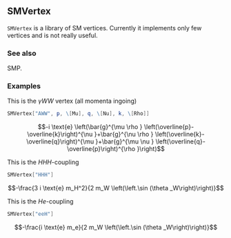 ##  SMVertex 

`SMVertex` is a library of SM vertices. Currently it implements only few vertices and is not really useful.

###  See also 

SMP.

###  Examples 

This is the $\gamma W W$ vertex (all momenta ingoing)

```mathematica
SMVertex["AWW", p, \[Mu], q, \[Nu], k, \[Rho]]
```

$$-i \text{e} \left(\bar{g}^{\mu \rho } \left(\overline{p}-\overline{k}\right)^{\nu }+\bar{g}^{\nu \rho } \left(\overline{k}-\overline{q}\right)^{\mu }+\bar{g}^{\mu \nu } \left(\overline{q}-\overline{p}\right)^{\rho }\right)$$

This is the $HHH$-coupling

```mathematica
SMVertex["HHH"]
```

$$-\frac{3 i \text{e} m_H^2}{2 m_W \left(\left.\sin (\theta _W\right)\right)}$$

This is the $H e$-coupling

```mathematica
SMVertex["eeH"]
```

$$-\frac{i \text{e} m_e}{2 m_W \left(\left.\sin (\theta _W\right)\right)}$$